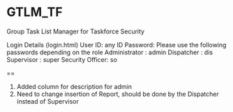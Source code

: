 # GTLM_TF
Group Task List Manager for Taskforce Security

Login Details (login.html)
User ID: any ID
Password:
Please use the following passwords depending on the role
Administrator   : admin
Dispatcher      : dis
Supervisor       : super
Security Officer: so


==

1. Added column for description for admin
2. Need to change insertion of Report, should be done by the Dispatcher instead of Supervisor
